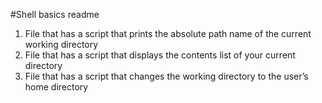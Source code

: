 #Shell basics readme
1. File that has a script that prints the absolute path name of the current working directory
2. File that has a script that displays the contents list of your current directory
3. File that has a script that changes the working directory to the user’s home directory
